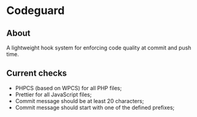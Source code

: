 # Codeguard

## About

A lightweight hook system for enforcing code quality at commit and push time.

## Current checks

- PHPCS (based on WPCS) for all PHP files;
- Prettier for all JavaScript files;
- Commit message should be at least 20 characters;
- Commit message should start with one of the defined prefixes;
